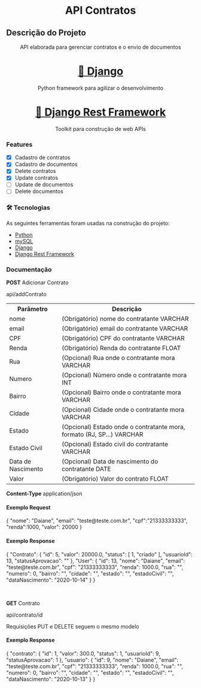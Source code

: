 <h1 align="center">API Contratos</h1>

## Descrição do Projeto
<p align="center">API elaborada para gerenciar contratos e o envio de documentos</p>
<h1 align="center">
    <a href="https://www.djangoproject.com/">🔗 Django</a>
</h1>
<p align="center">Python framework para agilizar o desenvolvimento </p>
<h1 align="center">
    <a href="https://www.django-rest-framework.org/">🔗 Django Rest Framework</a>
</h1>
<p align="center">Toolkit para construção de web APIs</p>

### Features

- [x] Cadastro de contratos
- [x] Cadastro de documentos
- [x] Delete contratos
- [x] Update contratos
- [ ] Update de documentos
- [ ] Delete documentos

### 🛠 Tecnologias

As seguintes ferramentas foram usadas na construção do projeto:

- [Python](https://www.python.org/)
- [mySQL](https://www.mysql.com/)
- [Django](https://www.djangoproject.com/)
- [Django Rest Framework](https://www.django-rest-framework.org/)

### Documentação
<p><b>POST</b> Adicionar Contrato</p>
<p>api/addContrato<p>

<table>
<tr>
    <th>Parâmetro</th>
    <th>Descrição</th>
</tr>
<tr>
<td>nome</td>
<td>(Obrigatório) nome do contratante VARCHAR</td>
</tr>
<tr>
<td>email</td>
<td>(Obrigatório) email do contratante VARCHAR</td>
</tr>
<tr>
<td>CPF</td>
<td>(Obrigatório) CPF do contratante VARCHAR</td>
</tr>
<tr>
<td>Renda</td>
<td>(Obrigatório) Renda do contratante FLOAT</td>
</tr>
<tr>
<td>Rua</td>
<td>(Opcional) Rua onde o contratante mora VARCHAR</td>
</tr>
<tr>
<td>Numero</td>
<td>(Opcional) Número onde o contratante mora INT</td>
</tr>
<tr>
<td>Bairro</td>
<td>(Opcional) Bairro onde o contratante mora VARCHAR</td>
</tr>
<tr>
<td>Cidade</td>
<td>(Opcional) Cidade onde o contratante mora VARCHAR</td>
</tr>
<tr>
<td>Estado</td>
<td>(Opcional) Estado onde o contratante mora, formato (RJ, SP...) VARCHAR</td>
</tr>
<tr>
<td>Estado Civil</td>
<td>(Opcional) Estado civil do contratante VARCHAR</td>
</tr>
<tr>
<td>Data de Nascimento</td>
<td>(Opcional) Data de nascimento do contratante DATE</td>
</tr>
<tr>
<td>Valor</td>
<td>(Obrigatório) Valor do contrato FLOAT</td>
</tr>
</table>
<p><b>Content-Type</b> application/json</p>
<h4>Exemplo Request</h4>
{
    "nome": "Daiane",
    "email": "teste@teste.com.br",
    "cpf":"21333333333",
    "renda":1000,
    "valor": 20000
}
<h4>Exemplo Response</h4>
{
    "Contrato": {
        "id": 5,
        "valor": 20000.0,
        "status": [
            1,
            "criado"
        ],
        "usuarioId": 13,
        "statusAprovacao": ""
    },
    "User": {
        "id": 13,
        "nome": "Daiane",
        "email": "teste@teste.com.br",
        "cpf": "21333333333",
        "renda": 1000.0,
        "rua": "",
        "numero": 0,
        "bairro": "",
        "cidade": "",
        "estado": "",
        "estadoCivil": "",
        "dataNascimento": "2020-10-14"
    }
}
<p></p>
</br>
<p><b>GET</b> Contrato</p>
<p>api/contrato/id<p>
<p>Requisições PUT e DELETE seguem o mesmo modelo</p>
<h4>Exemplo Response</h4>
{
    "contrato": {
        "id": 1,
        "valor": 300.0,
        "status": 1,
        "usuarioId": 9,
        "statusAprovacao": 1
    },
    "usuario": {
        "id": 9,
        "nome": "Daiane",
        "email": "teste@teste.com.br",
        "cpf": "21333333333",
        "renda": 1000.0,
        "rua": "",
        "numero": 0,
        "bairro": "",
        "cidade": "",
        "estado": "",
        "estadoCivil": "",
        "dataNascimento": "2020-10-13"
    }
}
<p></p>
